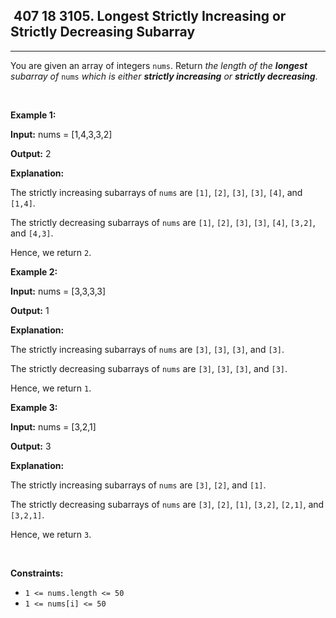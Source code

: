 <h2> 407 18
3105. Longest Strictly Increasing or Strictly Decreasing Subarray</h2><hr><div><p>You are given an array of integers <code>nums</code>. Return <em>the length of the <strong>longest</strong> <span data-keyword="subarray-nonempty">subarray</span> of </em><code>nums</code><em> which is either <strong><span data-keyword="strictly-increasing-array">strictly increasing</span></strong> or <strong><span data-keyword="strictly-decreasing-array">strictly decreasing</span></strong></em>.</p>

<p>&nbsp;</p>
<p><strong class="example">Example 1:</strong></p>

<div class="example-block">
<p><strong>Input:</strong> <span class="example-io">nums = [1,4,3,3,2]</span></p>

<p><strong>Output:</strong> <span class="example-io">2</span></p>

<p><strong>Explanation:</strong></p>

<p>The strictly increasing subarrays of <code>nums</code> are <code>[1]</code>, <code>[2]</code>, <code>[3]</code>, <code>[3]</code>, <code>[4]</code>, and <code>[1,4]</code>.</p>

<p>The strictly decreasing subarrays of <code>nums</code> are <code>[1]</code>, <code>[2]</code>, <code>[3]</code>, <code>[3]</code>, <code>[4]</code>, <code>[3,2]</code>, and <code>[4,3]</code>.</p>

<p>Hence, we return <code>2</code>.</p>
</div>

<p><strong class="example">Example 2:</strong></p>

<div class="example-block">
<p><strong>Input:</strong> <span class="example-io">nums = [3,3,3,3]</span></p>

<p><strong>Output:</strong> <span class="example-io">1</span></p>

<p><strong>Explanation:</strong></p>

<p>The strictly increasing subarrays of <code>nums</code> are <code>[3]</code>, <code>[3]</code>, <code>[3]</code>, and <code>[3]</code>.</p>

<p>The strictly decreasing subarrays of <code>nums</code> are <code>[3]</code>, <code>[3]</code>, <code>[3]</code>, and <code>[3]</code>.</p>

<p>Hence, we return <code>1</code>.</p>
</div>

<p><strong class="example">Example 3:</strong></p>

<div class="example-block">
<p><strong>Input:</strong> <span class="example-io">nums = [3,2,1]</span></p>

<p><strong>Output:</strong> <span class="example-io">3</span></p>

<p><strong>Explanation:</strong></p>

<p>The strictly increasing subarrays of <code>nums</code> are <code>[3]</code>, <code>[2]</code>, and <code>[1]</code>.</p>

<p>The strictly decreasing subarrays of <code>nums</code> are <code>[3]</code>, <code>[2]</code>, <code>[1]</code>, <code>[3,2]</code>, <code>[2,1]</code>, and <code>[3,2,1]</code>.</p>

<p>Hence, we return <code>3</code>.</p>
</div>

<p>&nbsp;</p>
<p><strong>Constraints:</strong></p>

<ul>
	<li><code>1 &lt;= nums.length &lt;= 50</code></li>
	<li><code>1 &lt;= nums[i] &lt;= 50</code></li>
</ul>
</div>